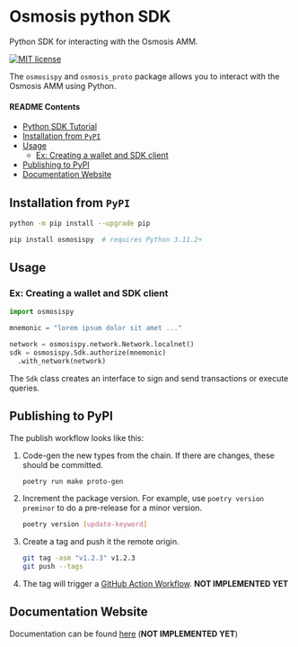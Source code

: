 # Osmosis python SDK

<!-- Python-based client for interacting with the Osmosis AMM. -->

Python SDK for interacting with the Osmosis AMM.

<!-- TODO add badges -->
<!-- Badges -->

[![MIT license][license-badge]][license-link]

<!-- Badges links -->

[license-badge]: https://img.shields.io/badge/License-MIT-blue.svg
[license-link]: https://github.com/chadury2021/osmosis-pysdk/blob/master/LICENSE

The `osmosispy` and `osmosis_proto` package allows you to interact with the Osmosis AMM using Python.

#### README Contents

- [Python SDK Tutorial](#python-sdk-tutorial)
- [Installation from `PyPI`](#installation-from-pypi)
- [Usage](#usage)
  - [Ex: Creating a wallet and SDK client](#ex-creating-a-wallet-and-sdk-client)
- [Publishing to PyPI](#publishing-to-pypi)
- [Documentation Website](#documentation-website)

## Installation from `PyPI`

```bash
python -m pip install --upgrade pip

pip install osmosispy  # requires Python 3.11.2+
```

## Usage

### Ex: Creating a wallet and SDK client

```python
import osmosispy

mnemonic = "lorem ipsum dolor sit amet ..."

network = osmosispy.network.Network.localnet()
sdk = osmosispy.Sdk.authorize(mnemonic)
  .with_network(network)
```

The `Sdk` class creates an interface to sign and send transactions or execute queries.

## Publishing to PyPI

The publish workflow looks like this:

1. Code-gen the new types from the chain. If there are changes, these should be committed.

   ```sh
   poetry run make proto-gen
   ```

2. Increment the package version. For example, use `poetry version preminor` to do a pre-release for a minor version.

   ```sh
   poetry version [update-keyword]
   ```

3. Create a tag and push it the remote origin.

   ```sh
   git tag -asm "v1.2.3" v1.2.3
   git push --tags
   ```

4. The tag will trigger a [GitHub Action Workflow](https://github.com/chadury2021/osmosis-pysdk/actions/workflows/update-pypi.yml). **NOT IMPLEMENTED YET**

## Documentation Website

Documentation can be found [here](https://example.com) (**NOT IMPLEMENTED YET**)
